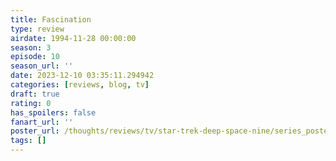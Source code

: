 ```yaml
---
title: Fascination
type: review
airdate: 1994-11-28 00:00:00
season: 3
episode: 10
season_url: ''
date: 2023-12-10 03:35:11.294942
categories: [reviews, blog, tv]
draft: true
rating: 0
has_spoilers: false
fanart_url: ''
poster_url: /thoughts/reviews/tv/star-trek-deep-space-nine/series_poster.jpg
tags: []
---
```


